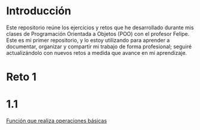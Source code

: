 # Introducción
Este repositorio reúne los ejercicios y retos que he desarrollado durante mis clases de Programación Orientada a Objetos (POO) con el profesor Felipe.
Este es mi primer repositorio, y lo estoy utilizando para aprender a documentar, organizar y compartir mi trabajo de forma profesional; seguiré actualizándolo con nuevos retos a medida que avance en mi aprendizaje.
# Reto 1
# 1.1
[Función que realiza operaciones básicas](Reto1/Reto1_1.py)
